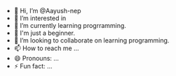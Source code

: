- 👋 Hi, I’m @Aayush-nep
- 👀 I’m interested in 
- 🌱 I’m currently learning progrramming.
- 🌱 I'm just a beginner.
- 💞️ I’m looking to collaborate on learning programming.
- 📫 How to reach me ...
- 😄 Pronouns: ...
- ⚡ Fun fact: ...

<!---
Aayush-nep/Aayush-nep is a ✨ special ✨ repository because its `README.md` (this file) appears on your GitHub profile.
You can click the Preview link to take a look at your changes.
--->
